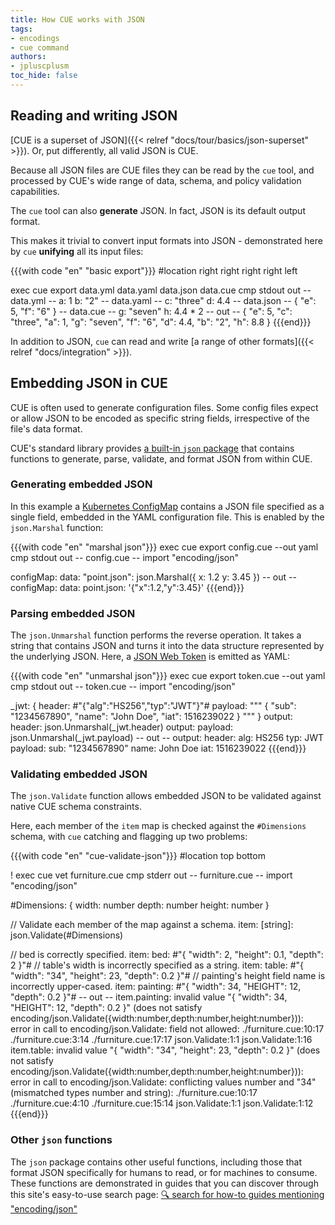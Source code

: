 ```yaml
---
title: How CUE works with JSON
tags:
- encodings
- cue command
authors:
- jpluscplusm
toc_hide: false
---
```


## Reading and writing JSON

[CUE is a superset of JSON]({{< relref "docs/tour/basics/json-superset" >}}).
Or, put differently, all valid JSON is CUE.

Because all JSON files are CUE files they can be read by the `cue` tool, and
processed by CUE's wide range of data, schema, and policy validation
capabilities.
<!-- TODO: add links for capabilities -->

The `cue` tool can also **generate** JSON. In fact, JSON is its default output
format.

This makes it trivial to convert input formats into JSON - demonstrated here by
`cue` **unifying** all its input files:
<!-- TODO: add link to unification concept guide -->

{{{with code "en" "basic export"}}}
#location right right right right left

exec cue export data.yml data.yaml data.json data.cue
cmp stdout out
-- data.yml --
a: 1
b: "2"
-- data.yaml --
c: "three"
d: 4.4
-- data.json --
{
    "e": 5,
    "f": "6"
}
-- data.cue --
g: "seven"
h: 4.4 * 2
-- out --
{
    "e": 5,
    "c": "three",
    "a": 1,
    "g": "seven",
    "f": "6",
    "d": 4.4,
    "b": "2",
    "h": 8.8
}
{{{end}}}

In addition to JSON, `cue` can read and write
[a range of other formats]({{< relref "docs/integration" >}}).

## Embedding JSON in CUE

CUE is often used to generate configuration files. Some config files expect or
allow JSON to be encoded as specific string fields, irrespective of the file's
data format.

CUE's standard library provides
[a built-in `json` package](https://pkg.go.dev/cuelang.org/go/pkg/encoding/json)
that contains functions to generate, parse, validate, and format JSON from
within CUE.

### Generating embedded JSON

In this example a
[Kubernetes ConfigMap](https://kubernetes.io/docs/concepts/configuration/configmap/)
contains a JSON file specified as a single field, embedded in the YAML
configuration file. This is enabled by the `json.Marshal` function:

{{{with code "en" "marshal json"}}}
exec cue export config.cue --out yaml
cmp stdout out
-- config.cue --
import "encoding/json"

configMap: data: "point.json": json.Marshal({
	x: 1.2
	y: 3.45
})
-- out --
configMap:
  data:
    point.json: '{"x":1.2,"y":3.45}'
{{{end}}}

### Parsing embedded JSON

The `json.Unmarshal` function performs the reverse operation. It takes a string
that contains JSON and turns it into the data structure represented by the
underlying JSON. Here, a
[JSON Web Token](https://en.wikipedia.org/wiki/JSON_Web_Token) is emitted as
YAML:

{{{with code "en" "unmarshal json"}}}
exec cue export token.cue --out yaml
cmp stdout out
-- token.cue --
import "encoding/json"

_jwt: {
	header: #"{"alg":"HS256","typ":"JWT"}"#
	payload: """
		{
		  "sub": "1234567890",
		  "name": "John Doe",
		  "iat": 1516239022
		}
		"""
}
output: header:  json.Unmarshal(_jwt.header)
output: payload: json.Unmarshal(_jwt.payload)
-- out --
output:
  header:
    alg: HS256
    typ: JWT
  payload:
    sub: "1234567890"
    name: John Doe
    iat: 1516239022
{{{end}}}

### Validating embedded JSON

The `json.Validate` function allows embedded JSON to be validated against
native CUE schema constraints.

Here, each member of the `item` map is checked against the `#Dimensions`
schema, with `cue` catching and flagging up two problems:

{{{with code "en" "cue-validate-json"}}}
#location top bottom

! exec cue vet furniture.cue
cmp stderr out
-- furniture.cue --
import "encoding/json"

#Dimensions: {
	width:  number
	depth:  number
	height: number
}

// Validate each member of the map against a schema.
item: [string]: json.Validate(#Dimensions)

// bed is correctly specified.
item: bed: #"{ "width": 2, "height": 0.1, "depth": 2 }"#
// table's width is incorrectly specified as a string.
item: table: #"{ "width": "34", "height": 23, "depth": 0.2 }"#
// painting's height field name is incorrectly upper-cased.
item: painting: #"{ "width": 34, "HEIGHT": 12, "depth": 0.2 }"#
-- out --
item.painting: invalid value "{ \"width\": 34, \"HEIGHT\": 12, \"depth\": 0.2 }" (does not satisfy encoding/json.Validate({width:number,depth:number,height:number})): error in call to encoding/json.Validate: field not allowed:
    ./furniture.cue:10:17
    ./furniture.cue:3:14
    ./furniture.cue:17:17
    json.Validate:1:1
    json.Validate:1:16
item.table: invalid value "{ \"width\": \"34\", \"height\": 23, \"depth\": 0.2 }" (does not satisfy encoding/json.Validate({width:number,depth:number,height:number})): error in call to encoding/json.Validate: conflicting values number and "34" (mismatched types number and string):
    ./furniture.cue:10:17
    ./furniture.cue:4:10
    ./furniture.cue:15:14
    json.Validate:1:1
    json.Validate:1:12
{{{end}}}

### Other `json` functions

The `json` package contains other useful functions, including those that format
JSON specifically for humans to read, or for machines to consume. These
functions are demonstrated in guides that you can discover through this site's
easy-to-use search page:
[&#x1F50D;&nbsp;search for how-to guides mentioning "encoding/json"](/search/?q="encoding/json"%20contentType:"How-to%20Guides")
